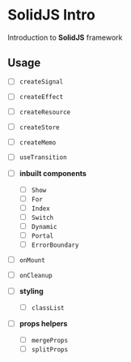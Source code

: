 # SolidJS Intro

Introduction to **SolidJS** framework

## Usage

- [ ] `createSignal`
- [ ] `createEffect`
- [ ] `createResource`
- [ ] `createStore`
- [ ] `createMemo`
- [ ] `useTransition`

- [ ] **inbuilt components**

  - [ ] `Show`
  - [ ] `For`
  - [ ] `Index`
  - [ ] `Switch`
  - [ ] `Dynamic`
  - [ ] `Portal`
  - [ ] `ErrorBoundary`

- [ ] `onMount`
- [ ] `onCleanup`

- [ ] **styling**

  - [ ] `classList`

- [ ] **props helpers**

  - [ ] `mergeProps`
  - [ ] `splitProps`
